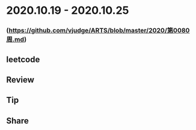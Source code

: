 # 2020.10.19 - 2020.10.25
### (https://github.com/vjudge/ARTS/blob/master/2020/第0080周.md)

## leetcode


## Review


## Tip



## Share
